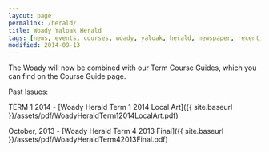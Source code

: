 ```yaml
---
layout: page
permalink: /herald/
title: Woady Yaloak Herald
tags: [news, events, courses, woady, yaloak, herald, newspaper, recent, newsletter]
modified: 2014-09-13
---
```


The Woady will now be combined with our Term Course Guides, which you can find on the Course Guide page.

Past Issues:

TERM 1 2014 - [Woady Herald Term 1 2014 Local Art]({{ site.baseurl }}/assets/pdf/WoadyHeraldTerm12014LocalArt.pdf)

October, 2013 - [Woady Herald Term 4 2013 Final]({{ site.baseurl }}/assets/pdf/WoadyHeraldTerm42013Final.pdf)
